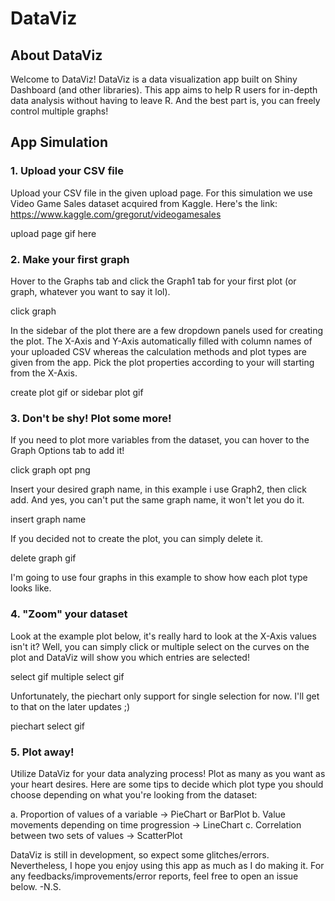 # DataViz
## About DataViz
Welcome to DataViz! DataViz is a data visualization app built on Shiny Dashboard (and other libraries). This app aims to help R users for in-depth data analysis without having to leave R. And the best part is, you can freely control multiple graphs!

## App Simulation
### 1. Upload your CSV file
Upload your CSV file in the given upload page. For this simulation we use Video Game Sales dataset acquired from Kaggle. Here's the link: https://www.kaggle.com/gregorut/videogamesales

upload page gif here

### 2. Make your first graph
Hover to the Graphs tab and click the Graph1 tab for your first plot (or graph, whatever you want to say it lol).

click graph

In the sidebar of the plot there are a few dropdown panels used for creating the plot. The X-Axis and Y-Axis automatically filled with column names of your uploaded CSV whereas the calculation methods and plot types are given from the app. Pick the plot properties according to your will starting from the X-Axis.

create plot gif
or sidebar plot gif

### 3. Don't be shy! Plot some more!
If you need to plot more variables from the dataset, you can hover to the Graph Options tab to add it!

click graph opt png

Insert your desired graph name, in this example i use Graph2, then click add. And yes, you can't put the same graph name, it won't let you do it.

insert graph name

If you decided not to create the plot, you can simply delete it.

delete graph gif

I'm going to use four graphs in this example to show how each plot type looks like.

### 4. "Zoom" your dataset
Look at the example plot below, it's really hard to look at the X-Axis values isn't it? Well, you can simply click or multiple select on the curves on the plot and DataViz will show you which entries are selected!

select gif
multiple select gif

Unfortunately, the piechart only support for single selection for now. I'll get to that on the later updates ;)

piechart select gif

### 5. Plot away!
Utilize DataViz for your data analyzing process! Plot as many as you want as your heart desires. Here are some tips to decide which plot type you should choose depending on what you're looking from the dataset:

a. Proportion of values of a variable -> PieChart or BarPlot
b. Value movements depending on time progression -> LineChart
c. Correlation between two sets of values -> ScatterPlot

DataViz is still in development, so expect some glitches/errors. Nevertheless, I hope you enjoy using this app as much as I do making it. For any feedbacks/improvements/error reports, feel free to open an issue below. -N.S.
